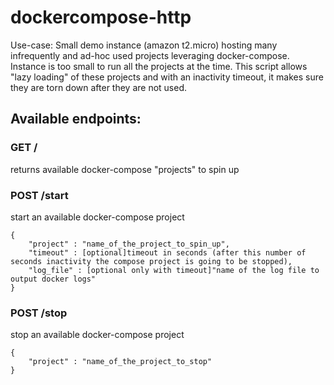 # dockercompose-http
Use-case:
Small demo instance (amazon t2.micro) hosting many infrequently and ad-hoc used projects leveraging docker-compose.
Instance is too small to run all the projects at the time. This script allows "lazy loading" of these projects and with an inactivity timeout, it makes sure they are torn down after they are not used.

## Available endpoints:

### GET / 
returns available docker-compose "projects" to spin up

### POST /start
start an available docker-compose project
```
{
    "project" : "name_of_the_project_to_spin_up",
    "timeout" : [optional]timeout in seconds (after this number of seconds inactivity the compose project is going to be stopped),
    "log_file" : [optional only with timeout]"name of the log file to output docker logs"
}
```

### POST /stop
stop an available docker-compose project
```
{
    "project" : "name_of_the_project_to_stop"
}
```
